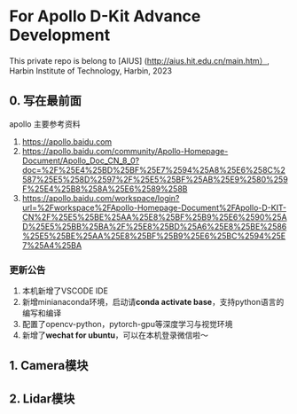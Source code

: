 # For Apollo D-Kit Advance Development
This private repo is belong to [AIUS] (http://aius.hit.edu.cn/main.htm）, Harbin Institute of Technology, Harbin, 2023

## 0. 写在最前面
apollo 主要参考资料
1. https://apollo.baidu.com
2. https://apollo.baidu.com/community/Apollo-Homepage-Document/Apollo_Doc_CN_8_0?doc=%2F%25E4%25BD%25BF%25E7%2594%25A8%25E6%258C%2587%25E5%258D%2597%2F%25E5%25BF%25AB%25E9%2580%259F%25E4%25B8%258A%25E6%2589%258B
3. https://apollo.baidu.com/workspace/login?url=%2Fworkspace%2FApollo-Homepage-Document%2FApollo-D-KIT-CN%2F%25E5%25BE%25AA%25E8%25BF%25B9%25E6%2590%25AD%25E5%25BB%25BA%2F%25E8%25BD%25A6%25E8%25BE%2586%25E5%25BE%25AA%25E8%25BF%25B9%25E6%25BC%2594%25E7%25A4%25BA


### 更新公告
1. 本机新增了VSCODE IDE
2. 新增minianaconda环境，启动请**conda activate base**，支持python语言的编写和编译
3. 配置了opencv-python，pytorch-gpu等深度学习与视觉环境
4. 新增了**wechat for ubuntu**，可以在本机登录微信啦～

## 1. Camera模块




## 2. Lidar模块

